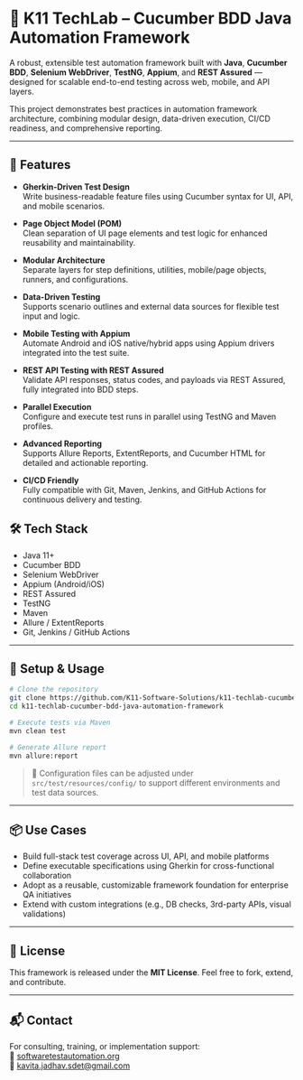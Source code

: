 # 🧱 K11 TechLab – Cucumber BDD Java Automation Framework

A robust, extensible test automation framework built with **Java**, **Cucumber BDD**, **Selenium WebDriver**, **TestNG**, **Appium**, and **REST Assured** — designed for scalable end-to-end testing across web, mobile, and API layers.

This project demonstrates best practices in automation framework architecture, combining modular design, data-driven execution, CI/CD readiness, and comprehensive reporting.

---

## 🚀 Features

- **Gherkin-Driven Test Design**  
  Write business-readable feature files using Cucumber syntax for UI, API, and mobile scenarios.

- **Page Object Model (POM)**  
  Clean separation of UI page elements and test logic for enhanced reusability and maintainability.

- **Modular Architecture**  
  Separate layers for step definitions, utilities, mobile/page objects, runners, and configurations.

- **Data-Driven Testing**  
  Supports scenario outlines and external data sources for flexible test input and logic.

- **Mobile Testing with Appium**  
  Automate Android and iOS native/hybrid apps using Appium drivers integrated into the test suite.

- **REST API Testing with REST Assured**  
  Validate API responses, status codes, and payloads via REST Assured, fully integrated into BDD steps.

- **Parallel Execution**  
  Configure and execute test runs in parallel using TestNG and Maven profiles.

- **Advanced Reporting**  
  Supports Allure Reports, ExtentReports, and Cucumber HTML for detailed and actionable reporting.

- **CI/CD Friendly**  
  Fully compatible with Git, Maven, Jenkins, and GitHub Actions for continuous delivery and testing.



## 🛠️ Tech Stack

- Java 11+  
- Cucumber BDD  
- Selenium WebDriver  
- Appium (Android/iOS)  
- REST Assured  
- TestNG  
- Maven  
- Allure / ExtentReports  
- Git, Jenkins / GitHub Actions

---

## 🔧 Setup & Usage

```bash
# Clone the repository
git clone https://github.com/K11-Software-Solutions/k11-techlab-cucumber-bdd-java-automation-framework.git
cd k11-techlab-cucumber-bdd-java-automation-framework

# Execute tests via Maven
mvn clean test

# Generate Allure report
mvn allure:report
```

> 🔧 Configuration files can be adjusted under `src/test/resources/config/` to support different environments and test data sources.

---

## 📦 Use Cases

- Build full-stack test coverage across UI, API, and mobile platforms  
- Define executable specifications using Gherkin for cross-functional collaboration  
- Adopt as a reusable, customizable framework foundation for enterprise QA initiatives  
- Extend with custom integrations (e.g., DB checks, 3rd-party APIs, visual validations)

---

## 📄 License

This framework is released under the **MIT License**. Feel free to fork, extend, and contribute.

---

## 📬 Contact

For consulting, training, or implementation support:  
🔗 [softwaretestautomation.org](https://www.softwaretestautomation.org)  
📧 kavita.jadhav.sdet@gmail.com


